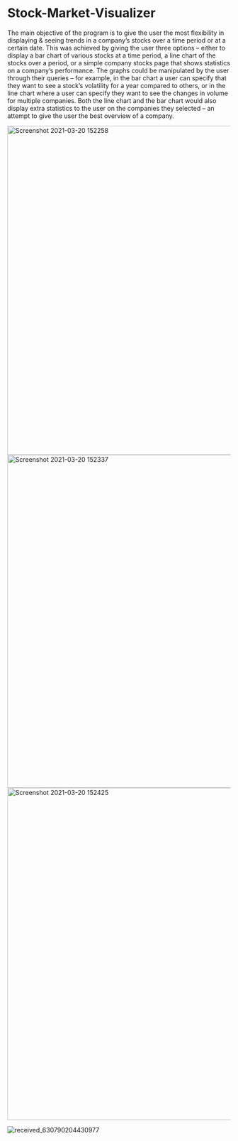 # Stock-Market-Visualizer
The main objective of the program is to give the user the most flexibility in displaying & seeing trends in a company’s stocks over a time period or at a certain date. This was achieved by giving the user three options – either to display a bar chart of various stocks at a time period, a line chart of the stocks over a period, or a simple company stocks page that shows statistics on a company’s performance.  The graphs could be manipulated by the user through their queries – for example, in the bar chart a user can specify that they want to see a stock’s volatility for a year compared to others, or in the line chart where a user can specify they want to see the changes in volume for multiple companies. Both the line chart and the bar chart would also display extra statistics to the user on the companies they selected – an attempt to give the user the best overview of a company. 



<img width="741" alt="Screenshot 2021-03-20 152258" src="https://user-images.githubusercontent.com/73280812/111875291-e9753280-8990-11eb-99aa-f4207961d834.png">



<img width="750" alt="Screenshot 2021-03-20 152337" src="https://user-images.githubusercontent.com/73280812/111875323-132e5980-8991-11eb-8eba-acc7d64641a0.png">



<img width="748" alt="Screenshot 2021-03-20 152425" src="https://user-images.githubusercontent.com/73280812/111875346-31945500-8991-11eb-95de-6a837a832f3c.png">

![received_630790204430977](https://user-images.githubusercontent.com/73280812/111875622-b338b280-8992-11eb-8f5e-e5e84d9b39a4.jpg)



